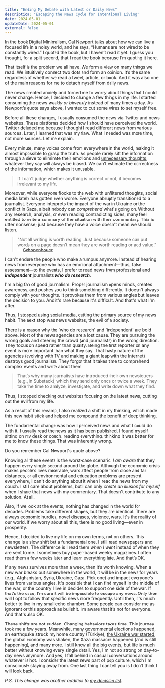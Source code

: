 ```yaml
---
title: "Ending My Debate with Latest or Daily News"
description: "Escaping the News Cycle for Intentional Living"
date: 2024-05-01
updateDate: 2024-05-01
external: false
---
```


In the book Digital Minimalism, Cal Newport talks about how we can live a focused life in a noisy world, and he says, “Humans are not wired to be constantly wired.” I quoted the book, but I haven’t read it yet. I guess you thought, for a split second, that I read the book because I’m quoting it here.

That itself is the problem we all have. We form a view on many things we read. We intuitively connect two dots and form an opinion. It’s the same regardless of whether we read a tweet, article, or book. And it was also one of the main reasons for me to detach myself from daily news.

The news created anxiety and forced me to worry about things that I could never change. Hence, I decided to change a few things in my life. I started consuming the news _weekly or biweekly_ instead of many times a day. As Newport’s quote says above, I wanted to cut some wires to set myself free.

Before all these changes, I usually consumed the news via Twitter and news websites. These platforms decided how I should have perceived the world. Twitter deluded me because I thought I read different news from various sources. Later, I learned that was my flaw. What I needed was more time, not more sources. Let me explain.

Every minute, many voices come from everywhere in the world, making it almost impossible to grasp the truth. As people rarely sift the information through a sieve to eliminate their emotions and [unnecessary thoughts](/faucets-and-bad-ideas/), whatever they say will always be biased. We can’t estimate the correctness of the information, which makes it unusable.

> If I can't judge whether anything is correct or not, it becomes irrelevant to my life.

Moreover, while everyone flocks to the web with unfiltered thoughts, social media lately has gotten even worse. Everyone abruptly transitioned to a journalist. Everyone interprets the impact of the war in Ukraine or the conflict in Gaza, albeit nobody can _comprehend_ what's going on. Without any research, analysis, or even reading contradicting sides, many feel entitled to write a summary of the situation with their commentary. This is utter nonsense; just because they have a voice doesn't mean we should listen.

>"Not all writing is worth reading. Just because someone can put words on a page doesn’t mean they are worth reading or add value." — [Schopenhauer](https://fs.blog/schopenhauer-dangers-clickbate/)

I can't endure the people who make a rumpus anymore. Instead of hearing news from everyone who has an emotional attachment—thus, false assessment—to the events, I prefer to read news from professional and _**independent**_ journalists _**who do research**_.

I'm a big fan of good journalism. Proper journalism opens minds, creates awareness, and pushes you to think something differently. It doesn't always comply with your thoughts. It provokes them from various angles but leaves the decision to you. And it's rare because it's difficult. And that's what I'm after.

Thus, I [stopped using social media](/my-experience-living-without-social-media/), cutting the primary source of my news habit. The next stop was news websites, the evil of a society.

There is a reason why the 'who do research' and 'independent' are bold above. Most of the news agencies are a lost cause. They are pursuing the wrong goals and steering the crowd (and journalists) in the wrong direction. They focus on speed rather than quality. Being the first reporter on any event is more important than what they say. That hasty nature of the agencies (evolving with TV and making a giant leap with the Internet) destroys good journalism. They forgot that it takes time to comprehend complex events and write about them.

> That's why many journalists have introduced their own newsletters (e.g., in Substack), which they send only once or twice a week. They take the time to analyze, investigate, and write down what they find.

Thus, I stopped checking out websites focusing on the latest news, cutting out the evil from my life.

As a result of this revamp, I also realized a shift in my thinking, which made this new habit stick and helped me compound the benefit of deep thinking.

The fundamental change was how I perceived news and what I could do with it. I usually read the news as it has been published. I found myself sitting on my desk or couch, reading everything, thinking it was better for me to know these things. That was inherently wrong.

Do you remember Cal Newport's quote above?

Knowing all these events is the worst-case scenario. _I am aware_ that they happen every single second around the globe. Although the economic crisis makes people’s lives miserable, wars affect people from close and far distances, or all environmental and education problems are present everywhere, I can't do anything about it when I read the news from my couch. I still care about problems, but I can only _create an illusion for myself_ when I share that news with my commentary. That doesn't contribute to any solution. At all.

Also, if we look at the events, nothing has changed in the world for decades. Problems take different shapes, but they are identical. There are always economic hurdles, novel diseases, violence, wars. It's the reality of our world. If we worry about all this, there is no good living—even in prosperity.

Hence, I decided to live my life on my own terms, not on others. This change is a slow shift but a fundamental one. I still read newspapers and newsletters. The difference is I read them _when I want_ instead of when they are sent to me. I sometimes buy paper-based weekly magazines. I often read them a few weeks later and learn everything late. And that’s OK.

If any news survives more than a week, then it’s worth knowing. When a new war breaks out somewhere in the world, it will be in the news for years (e.g., Afghanistan, Syria, Ukraine, Gaza. Pick one) and impact everyone’s lives from various angles. It's possible that I can find myself in the middle of the war, or the country I live in decides to support one side of the war. If that’s the case, I’m sure it will be impossible to escape any news. Only then will I opt to follow that specific news more frequently. Until then, it's much better to live in my small echo chamber. Some people can consider me as ignorant or this approach as bullshit. I’m aware that it’s not for everyone. And that's also OK.

These shifts are not sudden. Changing behaviors takes time. This journey took me a few years. Meanwhile, many governmental elections happened, an earthquake struck my home country (Türkiye), [the Ukraine war started](/yet-i-cried-one-more-time), the global economy was shaken, the Gaza massacre happened (and is still happening), and many more. I still know all the big events, but life is much better without knowing every single detail. Yes, I'm not so strong on day-to-day news anymore. And yes, I fall behind in casual conversations around whatever is hot. I consider the latest news part of pop culture, which I'm consciously staying away from. One last thing I can tell you is I don’t think I will look back.

_P.S. This change was another addition to [my decision list](/decisions-that-remove-other-decisions/)._
